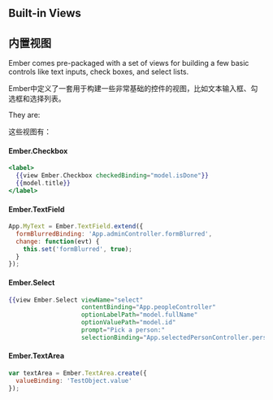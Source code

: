 ## Built-in Views

## 内置视图

Ember comes pre-packaged with a set of views for building a few basic controls like text inputs, check boxes, and select lists.

Ember中定义了一套用于构建一些非常基础的控件的视图，比如文本输入框、勾选框和选择列表。

They are:

这些视图有：

#### Ember.Checkbox

```handlebars
<label>
  {{view Ember.Checkbox checkedBinding="model.isDone"}}
  {{model.title}}
</label>
```

#### Ember.TextField

```javascript
App.MyText = Ember.TextField.extend({
  formBlurredBinding: 'App.adminController.formBlurred',
  change: function(evt) {
    this.set('formBlurred', true);
  }
});
```

#### Ember.Select

```handlebars
{{view Ember.Select viewName="select"
                    contentBinding="App.peopleController"
                    optionLabelPath="model.fullName"
                    optionValuePath="model.id"
                    prompt="Pick a person:"
                    selectionBinding="App.selectedPersonController.person"}}
```

#### Ember.TextArea

```javascript
var textArea = Ember.TextArea.create({
  valueBinding: 'TestObject.value'
});
```

